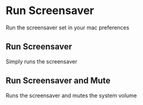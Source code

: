 # Run Screensaver

Run the screensaver set in your mac preferences

## Run Screensaver

Simply runs the screensaver

## Run Screensaver and Mute

Runs the screensaver and mutes the system volume
